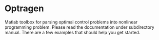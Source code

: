 # Optragen
Matlab toolbox for parsing optimal control problems into nonlinear programming problem.
Please read the documentation under subdirectory manual.
There are a few examples that should help you get started.

